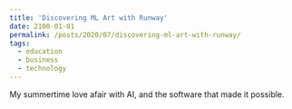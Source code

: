 ```yaml
---
title: 'Discovering ML Art with Runway'
date: 2100-01-01
permalink: /posts/2020/07/discovering-ml-art-with-runway/
tags:
  - education
  - business
  - technology
---
```


My summertime love afair with AI, and the software that made it possible.
